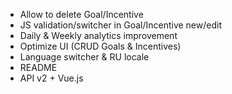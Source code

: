 - Allow to delete Goal/Incentive
- JS validation/switcher in Goal/Incentive new/edit
- Daily & Weekly analytics improvement
- Optimize UI (CRUD Goals & Incentives)
- Language switcher & RU locale
- README
- API v2 + Vue.js
